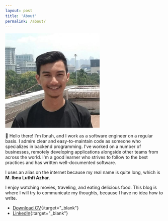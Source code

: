 ```yaml
---
layout: post
title: 'About'
permalink: /about/
---
```

<img src="/images/me.jpg" alt="Muhammad Ibnuh" width="300" height="300" />

👋 Hello there! I'm Ibnuh, and I work as a software engineer on a regular basis. I admire clear and easy-to-maintain code as someone who specializes in backend programming. I've worked on a number of businesses, remotely developing applications alongside other teams from across the world. I'm a good learner who strives to follow to the best practices and has written well-documented software.

I uses an alias on the internet because my real name is quite long, which is **M. Ibnu Luthfi Azhar**.

I enjoy watching movies, traveling, and eating delicious food. This blog is where I will try to communicate my thoughts, because I have no idea how to write.

- [Download CV](/files/muhammad-ibnuh-resume.pdf){:target="\_blank"}
- [LinkedIn](https://www.linkedin.com/in/ibnuh/){:target="\_blank"}